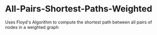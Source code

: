 # All-Pairs-Shortest-Paths-Weighted
Uses Floyd's Algorithm to compute the shortest path between all pairs of nodes in a weighted graph
